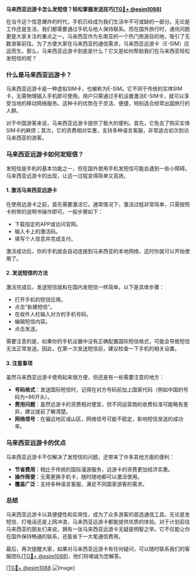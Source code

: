 **马来西亚远游卡怎么发短信？轻松掌握发送技巧[[TG💪+ @esim1088](https://t.me/s/esim1088)]**

在当今这个信息爆炸的时代，手机已经成为我们生活中不可或缺的一部分。无论是工作还是生活，我们都需要通过手机与他人保持联系。而在国外旅行时，通讯问题更是大家关注的重点之一。马来西亚作为东南亚的一个热门旅游目的地，吸引了无数游客前往。为了方便大家在马来西亚的通信需求，马来西亚远游卡（E-SIM）应运而生。那么，马来西亚远游卡到底是什么？它又是如何帮助我们在马来西亚轻松发短信的呢？

### 什么是马来西亚远游卡？

马来西亚远游卡是一种虚拟SIM卡，也被称为E-SIM。它不同于传统的实体SIM卡，无需物理插入手机即可使用。用户只需通过手机设置激活E-SIM卡，就可以享受当地的移动网络服务。这种卡的优势在于灵活、便捷，特别适合经常出国旅行的人群。

对于中国游客来说，马来西亚远游卡提供了极大的便利。首先，它免去了购买实体SIM卡的麻烦；其次，它的资费相对实惠，支持多种语言客服，非常适合初次到访马来西亚的游客。

### 马来西亚远游卡如何发短信？

发短信是手机的基本功能之一，但在国外使用手机发短信可能会遇到一些小障碍。马来西亚远游卡的出现，让这一过程变得简单又高效。

#### 1. **激活马来西亚远游卡**

在使用远游卡之前，首先需要激活它。通常情况下，激活过程非常简单，只需按照卡附带的说明书操作即可。一般步骤如下：

- 下载指定的APP或访问官网。
- 输入卡上的激活码。
- 填写个人信息并完成支付。

激活成功后，你的手机就会自动连接到马来西亚的本地网络，这时你就可以开始使用了。

#### 2. **发送短信的方法**

激活完成后，发送短信就和在国内发短信一样简单。以下是具体步骤：

- 打开手机的短信应用。
- 点击“新建短信”。
- 在收件人栏输入对方的手机号码。
- 编辑短信内容。
- 点击发送。

需要注意的是，如果你的手机设置中没有正确配置国际短信格式，可能会导致短信无法正常发送。因此，在第一次发送短信前，建议检查一下手机的相关设置。

#### 3. **注意事项**

虽然马来西亚远游卡使用起来很方便，但还是有一些需要注意的地方：

- **号码格式**：发送国际短信时，记得在对方号码前加上国家代码（例如中国的号码为+86开头）。
- **费用问题**：虽然远游卡的资费相对便宜，但不同运营商的收费标准可能略有差异，建议提前了解清楚。
- **网络信号**：在偏远地区或山区，网络信号可能不稳定，影响短信发送的成功率。

### 马来西亚远游卡的优点

马来西亚远游卡不仅解决了发短信的问题，还带来了许多其他方面的便利：

- **节省费用**：相比于传统的国际漫游服务，远游卡的资费更加经济实惠。
- **操作简便**：无需更换手机卡，随时随地都可以激活使用。
- **覆盖广泛**：支持多种语言客服，满足不同国家游客的需求。

### 总结

马来西亚远游卡以其便捷性和实用性，成为了众多游客的首选通信工具。无论是发短信、打电话还是上网冲浪，马来西亚远游卡都能提供优质的体验。对于计划前往马来西亚的朋友们来说，拥有一张马来西亚远游卡无疑是明智之举。它不仅能让你在国外保持畅通的联系，还能省下一大笔通信费用。

最后，再次提醒大家，如果对马来西亚远游卡有任何疑问，可以随时联系我们的客服团队[[TG💪+ @esim1088](https://t.me/s/esim1088)]，他们将竭诚为您解答。

[[TG💪+ @esim1088](https://t.me/s/esim1088) ![Image](https://i.postimg.cc/4NQfJmqS/Snipaste-2025-05-13-00-14-12.png)]